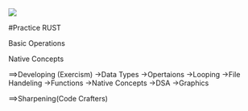 <img src="https://th.bing.com/th/id/OIP.LBcw1ir85G1GEXDEMXxICQAAAA?rs=1&pid=ImgDetMain">

#Practice RUST

Basic Operations

Native Concepts


==>Developing (Exercism)
             ->Data Types
             ->Opertaions
             ->Looping
             ->File Handeling
             ->Functions
             ->Native Concepts
             ->DSA
             ->Graphics

==>Sharpening(Code Crafters)
